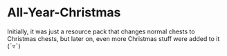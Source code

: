 # All-Year-Christmas
Initially, it was just a resource pack that changes normal chests to Christmas chests, but later on, even more Christmas stuff were added to it (¯▿¯)
